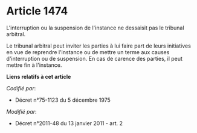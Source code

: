 # Article 1474

L'interruption ou la suspension de l'instance ne dessaisit pas le tribunal arbitral. 

Le tribunal arbitral peut inviter les parties à lui faire part de leurs initiatives en vue de reprendre l'instance ou de
mettre un terme aux causes d'interruption ou de suspension. En cas de carence des parties, il peut mettre fin à l'instance.

**Liens relatifs à cet article**

_Codifié par_:

  - Décret n°75-1123 du 5 décembre 1975

_Modifié par_:

  - Décret n°2011-48 du 13 janvier 2011 - art. 2
